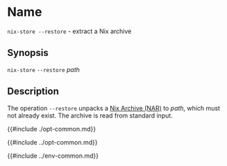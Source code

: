 # Name

`nix-store --restore` - extract a Nix archive

## Synopsis

`nix-store` `--restore` *path*

## Description

The operation `--restore` unpacks a [Nix Archive (NAR)][Nix Archive] to *path*, which must
not already exist. The archive is read from standard input.

[Nix Archive]: @docroot@/store/file-system-object/content-address.md#serial-nix-archive

{{#include ./opt-common.md}}

{{#include ../opt-common.md}}

{{#include ../env-common.md}}
